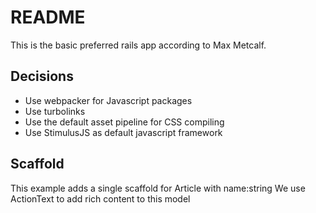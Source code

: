 # README

This is the basic preferred rails app according to Max Metcalf.

## Decisions
* Use webpacker for Javascript packages
* Use turbolinks
* Use the default asset pipeline for CSS compiling
* Use StimulusJS as default javascript framework

## Scaffold
This example adds a single scaffold for Article with name:string
We use ActionText to add rich content to this model
